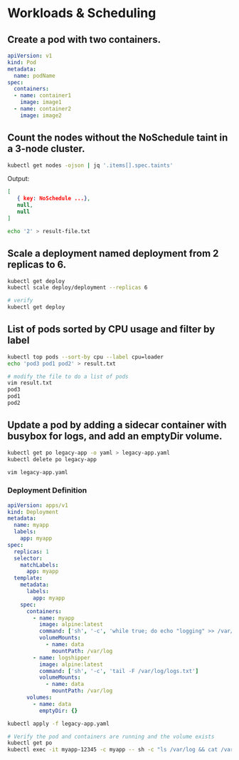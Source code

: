 
# Workloads & Scheduling

## Create a pod with two containers.
```yaml
apiVersion: v1
kind: Pod
metadata:
  name: podName
spec:
  containers:
  - name: container1
    image: image1
  - name: container2
    image: image2
```

## Count the nodes without the NoSchedule taint in a 3-node cluster.
```sh
kubectl get nodes -ojson | jq '.items[].spec.taints'
```
Output:
```json
[
   { key: NoSchedule ...},
   null,
   null
]
```
```sh
echo '2' > result-file.txt
```

## Scale a deployment named deployment from 2 replicas to 6.
```sh
kubectl get deploy 
kubectl scale deploy/deployment --replicas 6

# verify
kubectl get deploy 
```

## List of pods sorted by CPU usage and filter by label
```sh
kubectl top pods --sort-by cpu --label cpu=loader
echo 'pod3 pod1 pod2' > result.txt

# modify the file to do a list of pods
vim result.txt
pod3
pod1
pod2
```

    
## Update a pod by adding a sidecar container with busybox for logs, and add an emptyDir volume.
```sh
kubectl get po legacy-app -o yaml > legacy-app.yaml
kubectl delete po legacy-app

vim legacy-app.yaml
```

### Deployment Definition
```yaml
apiVersion: apps/v1
kind: Deployment
metadata:
  name: myapp
  labels:
    app: myapp
spec:
  replicas: 1
  selector:
    matchLabels:
      app: myapp
  template:
    metadata:
      labels:
        app: myapp
    spec:
      containers:
        - name: myapp
          image: alpine:latest
          command: ['sh', '-c', 'while true; do echo "logging" >> /var/log/logs.txt; sleep 1; done']
          volumeMounts:
            - name: data
              mountPath: /var/log
        - name: logshipper
          image: alpine:latest
          command: ['sh', '-c', 'tail -F /var/log/logs.txt']
          volumeMounts:
            - name: data
              mountPath: /var/log
      volumes:
        - name: data
          emptyDir: {}
```

```sh
kubectl apply -f legacy-app.yaml

# Verify the pod and containers are running and the volume exists
kubectl get po 
kubectl exec -it myapp-12345 -c myapp -- sh -c "ls /var/log && cat /var/log/logs.txt"
```
